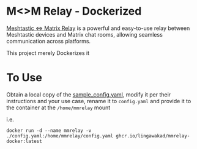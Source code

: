 # M<>M Relay - Dockerized

[Meshtastic <=> Matrix Relay](https://github.com/geoffwhittington/meshtastic-matrix-relay) is a powerful and easy-to-use relay between Meshtastic devices and Matrix chat rooms, allowing seamless communication across platforms.

This project merely Dockerizes it

# To Use

Obtain a local copy of the [sample_config.yaml](https://github.com/geoffwhittington/meshtastic-matrix-relay/blob/58037831862c6a3fb1bb6e9db193f8317011263f/sample_config.yaml), modify it per their instructions and your use case, rename it to ```config.yaml``` and provide it to the container at the ```/home/mmrelay``` mount

i.e.

  ```docker run -d --name mmrelay -v ./config.yaml:/home/mmrelay/config.yaml ghcr.io/lingawakad/mmrelay-docker:latest```
